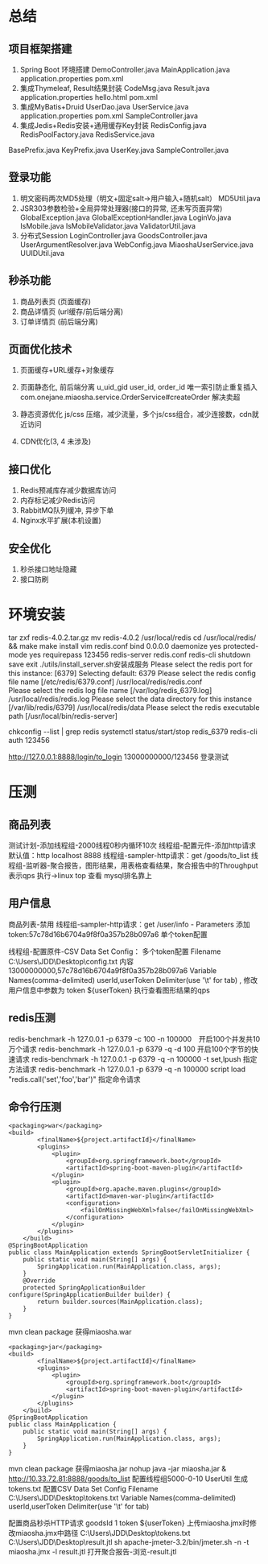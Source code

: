 # 总结
## 项目框架搭建
1. Spring Boot 环境搭建
  DemoController.java
  MainApplication.java
  application.properties
  pom.xml
2. 集成Thymeleaf, Result结果封装
  CodeMsg.java
  Result.java
  application.properties
  hello.html
  pom.xml
3. 集成MyBatis+Druid
  UserDao.java
  UserService.java
  application.properties
  pom.xml
  SampleController.java
4. 集成Jedis+Redis安装+通用缓存Key封装
  RedisConfig.java
  RedisPoolFactory.java
  RedisService.java
  
  BasePrefix.java
  KeyPrefix.java
  UserKey.java
  SampleController.java

## 登录功能
1. 明文密码两次MD5处理（明文+固定salt->用户输入+随机salt）
  MD5Util.java
2. JSR303参数检验+全局异常处理器(接口的异常, 还未写页面异常)
  GlobalException.java
  GlobalExceptionHandler.java
  LoginVo.java
  IsMobile.java
  IsMobileValidator.java
  ValidatorUtil.java
3. 分布式Session
  LoginController.java
  GoodsController.java
  UserArgumentResolver.java
  WebConfig.java
  MiaoshaUserService.java
  UUIDUtil.java
## 秒杀功能
1. 商品列表页 (页面缓存)
2. 商品详情页 (url缓存/前后端分离)
3. 订单详情页 (前后端分离)

## 页面优化技术
1. 页面缓存+URL缓存+对象缓存


2. 页面静态化, 前后端分离
u_uid_gid	user_id, order_id 唯一索引防止重复插入com.onejane.miaosha.service.OrderService#createOrder 解决卖超

3. 静态资源优化
js/css 压缩，减少流量，多个js/css组合，减少连接数，cdn就近访问

4. CDN优化(3, 4 未涉及)

## 接口优化
1. Redis预减库存减少数据库访问
2. 内存标记减少Redis访问
3. RabbitMQ队列缓冲, 异步下单
4. Nginx水平扩展(本机设置)

## 安全优化
1. 秒杀接口地址隐藏
2. 接口防刷

# 环境安装
tar zxf redis-4.0.2.tar.gz
mv redis-4.0.2 /usr/local/redis
cd /usr/local/redis/ && make
make install
vim redis.conf
bind 0.0.0.0
daemonize yes
protected-mode yes
requirepass 123456
redis-server redis.conf 
redis-cli
shutdown save
exit
./utils/install_server.sh安装成服务
Please select the redis port for this instance: [6379] 
Selecting default: 6379
Please select the redis config file name [/etc/redis/6379.conf] /usr/local/redis/redis.conf      
Please select the redis log file name [/var/log/redis_6379.log] /usr/local/redis/redis.log
Please select the data directory for this instance [/var/lib/redis/6379] /usr/local/redis/data
Please select the redis executable path [/usr/local/bin/redis-server] 

chkconfig --list | grep redis
systemctl status/start/stop redis_6379
redis-cli
auth 123456

http://127.0.0.1:8888/login/to_login  13000000000/123456 登录测试

# 压测
## 商品列表
测试计划-添加线程组-2000线程0秒内循环10次
线程组-配置元件-添加http请求默认值：http localhost 8888
线程组-sampler-http请求：get /goods/to_list
线程组-监听器-聚合报告，图形结果，用表格查看结果，聚合报告中的Throughput表示qps
执行->linux top 查看 mysql排名靠上
## 用户信息
商品列表-禁用
线程组-sampler-http请求：get /user/info - Parameters 添加 token:57c78d16b6704a9f8f0a357b28b097a6   单个token配置

线程组-配置原件-CSV Data Set Config：																										 多个token配置
    Filename C:\Users\JDD\Desktop\config.txt   内容13000000000,57c78d16b6704a9f8f0a357b28b097a6
	Variable Names(comma-delimited) userId,userToken
	Delimiter(use '\t' for tab) ,
	修改用户信息中参数为 token ${userToken}
执行查看图形结果的qps	

## redis压测
redis-benchmark -h 127.0.0.1 -p 6379 -c 100 -n 100000　开启100个并发共10万个请求
redis-benchmark -h 127.0.0.1 -p 6379 -q -d 100  开启100个字节的快速请求
redis-benchmark -h 127.0.0.1 -p 6379 -q -n 100000 -t set,lpush  指定方法请求
redis-benchmark -h 127.0.0.1 -p 6379 -q -n 100000 script load "redis.call('set','foo','bar')"  指定命令请求

## 命令行压测

``` gherkin
<packaging>war</packaging>
<build>
        <finalName>${project.artifactId}</finalName>
        <plugins>
            <plugin>
                <groupId>org.springframework.boot</groupId>
                <artifactId>spring-boot-maven-plugin</artifactId>
            </plugin>
            <plugin>
                <groupId>org.apache.maven.plugins</groupId>
                <artifactId>maven-war-plugin</artifactId>
                <configuration>
                    <failOnMissingWebXml>false</failOnMissingWebXml>
                </configuration>
            </plugin>
        </plugins>
    </build>
@SpringBootApplication
public class MainApplication extends SpringBootServletInitializer {
    public static void main(String[] args) {
        SpringApplication.run(MainApplication.class, args);
    }
    @Override
    protected SpringApplicationBuilder configure(SpringApplicationBuilder builder) {
        return builder.sources(MainApplication.class);
    }
}
```
mvn clean package 获得miaosha.war

``` dts
<packaging>jar</packaging>
<build>
        <finalName>${project.artifactId}</finalName>
        <plugins>
            <plugin>
                <groupId>org.springframework.boot</groupId>
                <artifactId>spring-boot-maven-plugin</artifactId>
            </plugin>
        </plugins>
    </build>
@SpringBootApplication
public class MainApplication {
    public static void main(String[] args) {
        SpringApplication.run(MainApplication.class, args);
    }
}
```
mvn clean package 获得miaosha.jar
nohup java -jar miaosha.jar &
http://10.33.72.81:8888/goods/to_list
配置线程组5000-0-10
UserUtil 生成tokens.txt
配置CSV Data Set Config 
Filename C:\Users\JDD\Desktop\tokens.txt
Variable Names(comma-delimited) userId,userToken
Delimiter(use '\t' for tab)

配置商品秒杀HTTP请求
goodsId 1
token ${userToken}
上传miaosha.jmx时修改miaosha.jmx中路径
<stringProp name="filename">C:\Users\JDD\Desktop\tokens.txt</stringProp>
<stringProp name="filename">C:\Users\JDD\Desktop\result.jtl</stringProp> 
sh apache-jmeter-3.2/bin/jmeter.sh -n -t miaosha.jmx -l result.jtl 打开聚合报告-浏览-result.jtl
